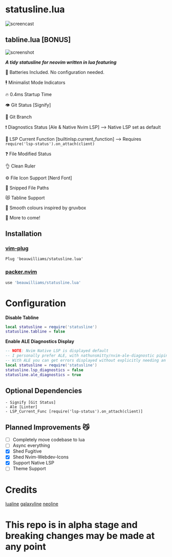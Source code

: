 # statusline.lua

![screencast](https://i.ibb.co/DM0pykL/op.gif)

## tabline.lua [BONUS]

![screenshot](https://i.ibb.co/zhqf9nK/Screen-Shot-2021-02-09-at-2-19-10-pm.png)

***A tidy statusline for neovim written in lua featuring***

🔋 Batteries Included. No configuration needed.

🕴  Minimalist Mode Indicators

🔥 0.4ms Startup Time

👁  Git Status [Signify]

🌴 Git Branch

❗️ Diagnostics Status [Ale & Native Nvim LSP] --> Native LSP set as default

🔦 LSP Current Function [builtinlsp.current_function] --> Requires `require('lsp-status').on_attach(client)`

❓ File Modified Status

👌 Clean Ruler

⚙️  File Icon Support [Nerd Font]

🙌 Snipped File Paths

😻 Tabline Support

🎨 Smooth colours inspired by gruvbox

🚀 More to come!

## Installation
### [vim-plug](https://github.com/junegunn/vim-plug)
```vim
Plug 'beauwilliams/statusline.lua'
```
### [packer.nvim](https://github.com/wbthomason/packer.nvim)
```lua
use 'beauwilliams/statusline.lua'
```

# Configuration
**Disable Tabline**
```lua
local statusline = require('statusline')
statusline.tabline = false
```

**Enable ALE Diagnostics Display**
```lua
-- NOTE: Nvim Native LSP is displayed default
-- I personally prefer ALE, with nathunsmitty/nvim-ale-diagnostic piping LSP diags
-- With ALE you can get errors displayed without explicitly needing an LSP server
local statusline = require('statusline')
statusline.lsp_diagnostics = false
statusline.ale_diagnostics = true
```


## Optional Dependencies

    - Signify [Git Status]
    - Ale [Linter]
    - LSP_Current_Func [require('lsp-status').on_attach(client)]

## Planned Improvements 😼

- [ ] Completely move codebase to lua
- [ ] Async everything
- [x] Shed Fugitive
- [x] Shed Nvim-Webdev-Icons
- [x] Support Native LSP
- [ ] Theme Support

# Credits

[lualine](https://github.com/hoob3rt/lualine.nvim)
[galaxyline](https://github.com/glepnir/galaxyline.nvim/tree/main/lua/galaxyline)
[neoline](https://github.com/adelarsq/neoline.vim/tree/master/lua)


# This repo is in alpha stage and breaking changes may be made at any point
